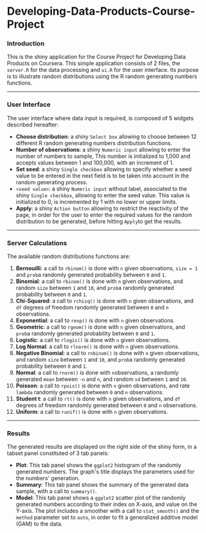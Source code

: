 Developing-Data-Products-Course-Project
=======================================

### Introduction

This is the shiny application for the Course Project for Developing Data Products on Coursera. This simple application consists of 2 files, the `server.R` for the data processing and `ui.R` for the user interface. Its purpose is to illustrate random distributions using the R random generating numbers functions.

---

### User Interface

The user interface where data input is required, is composed of 5 widgets described hereafter:

* **Choose distribution**: a shiny `Select box` allowing to choose between 12 different R random generating numbers distribution functions.
* **Number of observations**: a shiny `Numeric input` allowing to enter the number of numbers to sample, This number is initialized to 1,000 and accepts values between 1 and 100,000, with an increment of 1.
* **Set seed**: a shiny `Single checkbox` allowing to specify whether a seed value to be entered in the next field is to be taken into account in the random generating process.
* `<seed value>`: a shiny `Numeric input` without label, associated to the shiny `Single checkbox`, allowing to enter the seed value. This value is initialized to 0, is incremented by 1 with no lower or upper limits.
* **Apply**: a shiny `Action button` allowing to restrict the reactivity of the page, in order for the user to enter the required values for the random distribution to be generated, before hitting `Apply`to get the results.

---


### Server Calculations

The available random distributions functions are:

1. **Bernouilli**: a call to `rbinom()` is done with `n` given observations, `size = 1` and `prob`a randomly generated probability between `0` and `1`.
2. **Binomial**: a call to `rbinom()` is done with `n` given observations, and random `size` between `1` and `10`, and `prob`a randomly generated probability between `0` and `1`.
3. **Chi-Squared**: a call to `rchisq()` is done with `n` given observations, and `df` degrees of freedom randomly generated between `0` and `n` observations.
4. **Exponential**: a call to `rexp()` is done with `n` given observations.
5. **Geometric**: a call to `rgeom()` is done with `n` given observations, and `prob`a randomly generated probability between `0` and `1`.
6. **Logistic**: a call to `rlogis()` is done with `n` given observations.
7. **Log Normal**: a call to `rlnorm()` is done with `n` given observations.
8. **Negative Binomial**: a call to `rnbinom()` is done with `n` given observations, and random `size` between `1` and `10`, and `prob`a randomly generated probability between `0` and `1`.
9. **Normal**: a call to `rnorm()` is done with `n`observations, a randomly generated `mean` between `-n` and `n`, and random `sd` between `1` and `10`.
10. **Poisson**: a call to `rpois()` is done with `n` given observations, and rate `lambda` randomly generated between `0` and `n` observations.
11. **Student t**: a call to `rt()` is done with `n` given observations, and `df` degrees of freedom randomly generated between `0` and `n` observations.
12. **Uniform**: a call to `runif()` is done with `n` given observations.

---


### Results

The generated results are displayed on the right side of the shiny form, in a tabset panel constituted of 3 tab panels:

* **Plot**: This tab panel shows the `ggplot2` histogram of the randomly generated numbers. The graph's title displays the parameters used for the numbers' generation.
* **Summary**: This tab panel shows the summary of the generated data sample, with a call to `summary()`.
* **Model**: This tab panel shows a `ggplot2` scatter plot of the randomly generated numbers according to their index on X-axis, and value on the Y-axis. The plot includes a smoother with a call to `stat_smooth()` and the `method` parameter set to `auto`, in order to fit a generalized additive model (GAM) to the data.
